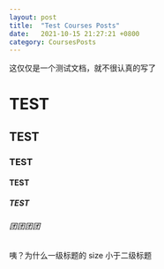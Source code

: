 ```yaml
---
layout: post
title:  "Test Courses Posts"
date:   2021-10-15 21:27:21 +0800
category: CoursesPosts
---
```


这仅仅是一个测试文档，就不很认真的写了

# TEST

## TEST

### TEST

#### TEST

##### TEST

###### 团团团团

咦？为什么一级标题的 size 小于二级标题
